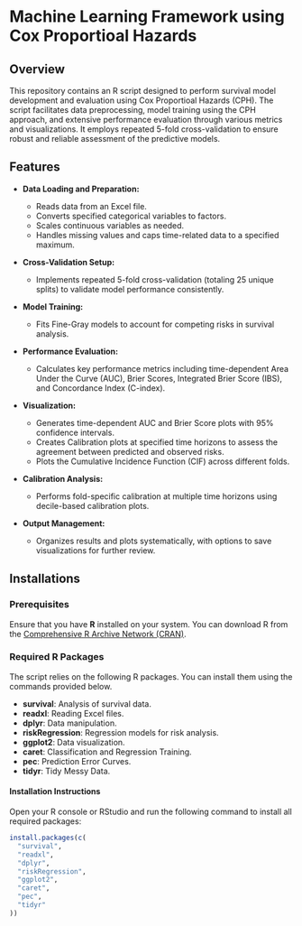 # Machine Learning Framework using Cox Proportioal Hazards 

## Overview

This repository contains an R script designed to perform survival model development and evaluation using Cox Proportioal Hazards (CPH). The script facilitates data preprocessing, model training using the CPH approach, and extensive performance evaluation through various metrics and visualizations. It employs repeated 5-fold cross-validation to ensure robust and reliable assessment of the predictive models.

## Features

- **Data Loading and Preparation:**
  - Reads data from an Excel file.
  - Converts specified categorical variables to factors.
  - Scales continuous variables as needed.
  - Handles missing values and caps time-related data to a specified maximum.

- **Cross-Validation Setup:**
  - Implements repeated 5-fold cross-validation (totaling 25 unique splits) to validate model performance consistently.

- **Model Training:**
  - Fits Fine-Gray models to account for competing risks in survival analysis.
  
- **Performance Evaluation:**
  - Calculates key performance metrics including time-dependent Area Under the Curve (AUC), Brier Scores, Integrated Brier Score (IBS), and Concordance Index (C-index).

- **Visualization:**
  - Generates time-dependent AUC and Brier Score plots with 95% confidence intervals.
  - Creates Calibration plots at specified time horizons to assess the agreement between predicted and observed risks.
  - Plots the Cumulative Incidence Function (CIF) across different folds.

- **Calibration Analysis:**
  - Performs fold-specific calibration at multiple time horizons using decile-based calibration plots.

- **Output Management:**
  - Organizes results and plots systematically, with options to save visualizations for further review.

## Installations

### Prerequisites

Ensure that you have **R** installed on your system. You can download R from the [Comprehensive R Archive Network (CRAN)](https://cran.r-project.org/).

### Required R Packages

The script relies on the following R packages. You can install them using the commands provided below.

- **survival**: Analysis of survival data.
- **readxl**: Reading Excel files.
- **dplyr**: Data manipulation.
- **riskRegression**: Regression models for risk analysis.
- **ggplot2**: Data visualization.
- **caret**: Classification and Regression Training.
- **pec**: Prediction Error Curves.
- **tidyr**: Tidy Messy Data.

#### Installation Instructions

Open your R console or RStudio and run the following command to install all required packages:

```r
install.packages(c(
  "survival",
  "readxl",
  "dplyr",
  "riskRegression",
  "ggplot2",
  "caret",
  "pec",
  "tidyr"
))
```
